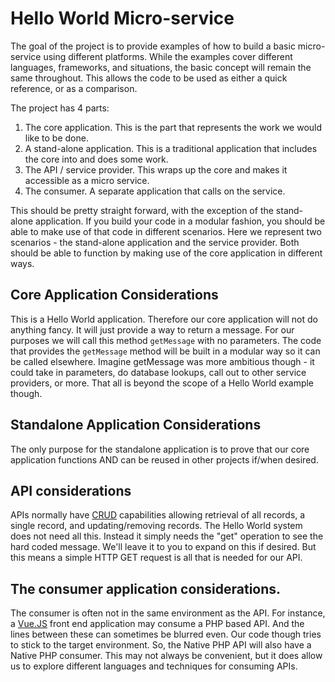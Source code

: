 # Hello World Micro-service

The goal of the project is to provide examples of how to build a basic micro-service using different platforms.  While the examples cover different languages, frameworks, and situations, the basic concept will remain the same throughout.  This allows the code to be used as either a quick reference, or as a comparison.

The project has 4 parts:

  1. The core application.  This is the part that represents the work we would like to be done.
  1. A stand-alone application.  This is a traditional application that includes the core into and does some work.
  1. The API / service provider.  This wraps up the core and makes it accessible as a micro service.
  1. The consumer.  A separate application that calls on the service.

  This should be pretty straight forward, with the exception of the stand-alone application.  If you build your code in a modular fashion, you should be able to make use of that code in different scenarios.  Here we represent two scenarios - the stand-alone application and the service provider.  Both should be able to function by making use of the core application in different ways.

## Core Application Considerations

This is a Hello World application.  Therefore our core application will not do anything fancy.  It will just provide a way to return a message.  For our purposes we will call this method `getMessage` with no parameters.  The code that provides the `getMessage` method will be built in a modular way so it can be called elsewhere.  Imagine getMessage was more ambitious though - it could take in parameters, do database lookups, call out to other service providers, or more.  That all is beyond the scope of a Hello World example though.

## Standalone Application Considerations

The only purpose for the standalone application is to prove that our core application functions AND can be reused in other projects if/when desired.

## API considerations

APIs normally have [CRUD](https://en.wikipedia.org/wiki/Document-oriented_database#CRUD_operations) capabilities allowing retrieval of all records, a single record, and updating/removing records.  The Hello World system does not need all this.  Instead it simply needs the "get" operation to see the hard coded message.  We'll leave it to you to expand on this if desired.  But this means a simple HTTP GET request is all that is needed for our API.

## The consumer application considerations.

The consumer is often not in the same environment as the API.  For instance, a [Vue.JS](https://vuejs.org/) front end application may consume a PHP based API.  And the lines between these can sometimes be blurred even.  Our code though tries to stick to the target environment.  So, the Native PHP API will also have a Native PHP consumer.  This may not always be convenient, but it does allow us to explore different languages and techniques for consuming APIs.
